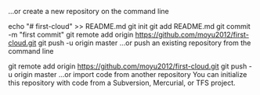 …or create a new repository on the command line

echo "# first-cloud" >> README.md
git init
git add README.md
git commit -m "first commit"
git remote add origin https://github.com/moyu2012/first-cloud.git
git push -u origin master
…or push an existing repository from the command line

git remote add origin https://github.com/moyu2012/first-cloud.git
git push -u origin master
…or import code from another repository
You can initialize this repository with code from a Subversion, Mercurial, or TFS project.